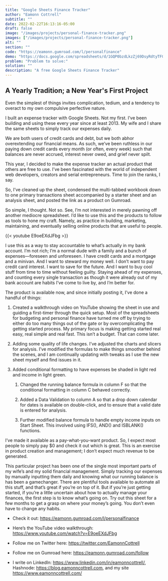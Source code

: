```yaml
---
title: "Google Sheets Finance Tracker"
author: "Eamonn Cottrell"
subtitle: ""
date: 2022-02-22T16:13:16-05:00
draft: false
image: "/images/projects/personal-finance-tracker.png"
images: ["/images/projects/personal-finance-tracker.png"]
alt: ""
section: ""
code: "https://eamonn.gumroad.com/l/personalfinance"
demo: "https://docs.google.com/spreadsheets/d/1GQP0bzdLkzZj69DsyRdtyTF0-KOVYVzqs3-fd67Ldi0/edit#gid=2127387066"
problem: "Problem to solve:"
solution: ""
description: "A free Google Sheets Finance Tracker"
---
```


## A Yearly Tradition; a New Year's First Project

Even the simplest of things invites complication, tedium, and a tendency to overact to my own compulsive perfective nature.

I built an expense tracker with Google Sheets. Not my first. I’ve been building and using these every year since at least 2013. My wife and I share the same sheets to simply track our expenses daily. 

We are both users of credit cards and debt, but we both abhor overextending our financial means. As such, we’ve been ruthless in our paying down credit cards every month (or often, every week) such that balances are never accrued, interest never owed, and grief never spilt. 

This year, I decided to make the expense tracker an actual product that others are free to use. I’ve been fascinated with the world of independent web developers, creators and serial entrepreneurs. Time to join the ranks, I say.

So, I’ve cleaned up the sheet, condensed the multi-tabbed workbook down to one primary transactions sheet accompanied by a starter sheet and an analysis sheet, and posted the link as a product on Gumroad.

So simple, I thought. Not so. See, I’m not interested in merely pawning off another mediocre spreadsheet. I’d like to use this and the products to follow as tools to hone my craft. Namely, as practice in building, marketing, maintaining, and eventually selling online products that are useful to people. 

{{< youtube E9oeEXdJFbg >}}

I use this as a way to stay accountable to what’s actually in my bank account. I’m not rich; I’m a normal dude with a family and a bunch of expenses—foreseen and unforeseen. I have credit cards and a mortgage and a minivan. And I want to steward my money well. I don’t want to pay credit card interest. I want to save for the future. And I want to buy cool stuff from time to time without feeling guilty. Staying ahead of my expenses, and counting every single transaction as though it were already out of my bank account are habits I’ve come to live by, and I’m better for.

The product is available now, and since initially posting it, I’ve done a handful of things:

1.	Created a walkthrough video on YouTube showing the sheet in use and guiding a first-timer through the quick setup. Most of the spreadsheets for budgeting and personal finance have turned me off by trying to either do too many things out of the gate or by overcomplicating the getting started process. My primary focus is making getting started real easy, real simple and real fast. This isn’t a budget. That can come later. 

1.	Adding some quality of life changes. I’ve adjusted the charts and slicers for analysis. I’ve modified the formulas to make things smoother behind the scenes, and I am continually updating with tweaks as I use the new sheet myself and find issues in it.

1.	Added conditional formatting to have expenses be shaded in light red and income in light green.

    1.	Changed the running balance formula in column F so that the conditional formatting in column C behaved correctly.
    
    1.	Added a Data Validation to column A so that a drop down calendar for dates is available on double-click, and to ensure that a valid date is entered for analysis.
    
    1.	Further modified balance formula to handle empty income inputs on Start Sheet. This involved using IFS(), AND() and ISBLANK() functions.

I’ve made it available as a pay-what-you-want product. So, I expect most people to simply pay $0 and check it out which is great. This is an exercise in product creation and management; I don’t expect much revenue to be generated.

This particular project has been one of the single most important parts of my wife’s and my solid financial management. Simply tracking our expenses by manually inputting them daily and knowing what our running balance is has been a gamechanger. There are plentiful tools available to automate all this stuff, and that’s great if you’re on top of it. But if you’re just getting started, if you’re a little uncertain about how to actually manage your finances, the first step is to know what’s going on. Try out this sheet for a few months to get a grasp on where your money’s going. You don’t even have to change any habits. 

* Check it out: https://eamonn.gumroad.com/l/personalfinance

* Here’s the YouTube video walkthrough: https://www.youtube.com/watch?v=E9oeEXdJFbg

* Follow me on Twitter here: https://twitter.com/EamonnCottrell

* Follow me on Gumroad here: https://eamonn.gumroad.com/follow

* I write on LinkedIn: https://www.linkedin.com/in/eamonncottrell/, Hashnode: https://blog.eamonncottrell.com, and my site https://www.eamonncottrell.com/ 